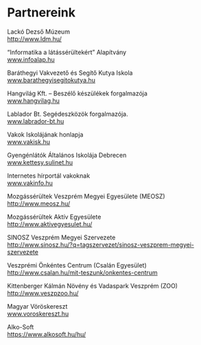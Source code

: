 # Partnereink

Lackó Dezső Múzeum <br>
http://www.ldm.hu/

“Informatika a látássérültekért” Alapítvány <br>
www.infoalap.hu

Baráthegyi Vakvezető és Segítő Kutya Iskola <br>
www.barathegyisegitokutya.hu

Hangvilág Kft. – Beszélő készülékek forgalmazója <br>
www.hangvilag.hu

Lablador Bt. Segédeszközök forgalmazója. <br>
www.labrador-bt.hu

Vakok Iskolájának honlapja <br>
www.vakisk.hu

Gyengénlátók Általános Iskolája Debrecen <br>
www.kettesy.sulinet.hu

Internetes hírportál vakoknak <br>
www.vakinfo.hu

Mozgássérültek Veszprém Megyei Egyesülete (MEOSZ) <br>
http://www.meosz.hu/

Mozgássérültek Aktív Egyesülete <br>
http://www.aktivegyesulet.hu/

SINOSZ Veszprém Megyei Szervezete <br>
http://www.sinosz.hu/?q=tagszervezet/sinosz-veszprem-megyei-szervezete

Veszprémi Önkéntes Centrum (Csalán Egyesület) <br>
http://www.csalan.hu/mit-teszunk/onkentes-centrum

Kittenberger Kálmán Növény és Vadaspark Veszprém (ZOO) <br>
http://www.veszpzoo.hu/

Magyar Vöröskereszt <br>
www.voroskereszt.hu

Alko-Soft <br>
https://www.alkosoft.hu/hu/
